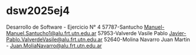 # dsw2025ej4
Desarrollo de Software - Ejercicio N° 4
57787-Santucho Manuel-Manuel.Santucho1@alu.frt.utn.edu.ar
57953-Valverde Vasile Pablo Javier-Pablo.ValverdeVasile@alu.frt.utn.edu.ar
52640-Molina Navarro Juan Martin - Juan.MoliaNavarro@alu.frt.utn.edu.ar
